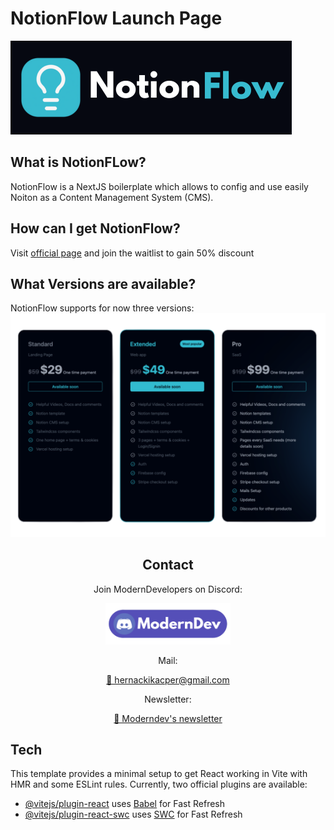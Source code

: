 # NotionFlow Launch Page

![Moderndev GitHub Repository](src/assets/readme/banner.png)

## What is NotionFLow?

NotionFlow is a NextJS boilerplate which allows to config and use easily Noiton as a Content Management System (CMS).

## How can I get NotionFlow?

Visit [official page](https://www.notionflow.site/) and join the waitlist to gain 50% discount

## What Versions are available?

NotionFlow supports for now three versions:
![Moderndev GitHub Repository](src/assets/readme/pricing.png)



<div align="center">
<h2>Contact</h2>
    <p>Join ModernDevelopers on Discord:</p>
    <a href="https://discord.gg/BRGpGhqANH">
        <img src="src/assets/readme/discord-moderndevs.png" alt="Moderndev GitHub Repository" width="200" height="66"/>
    </a>
 <p>Mail:</p>
<a href="mailto:hernackikacper@gmail.com" className="text-blue-600 hover:text-blue-800">💌 hernackikacper@gmail.com</a>
 <p>Newsletter:</p>
<a href="newsletter.moderndev.io" className="text-blue-600 hover:text-blue-800">💌 Moderndev's newsletter</a>
</div>

## Tech

This template provides a minimal setup to get React working in Vite with HMR and some ESLint rules.
Currently, two official plugins are available:

- [@vitejs/plugin-react](https://github.com/vitejs/vite-plugin-react/blob/main/packages/plugin-react/README.md)
  uses [Babel](https://babeljs.io/) for Fast Refresh
- [@vitejs/plugin-react-swc](https://github.com/vitejs/vite-plugin-react-swc) uses [SWC](https://swc.rs/) for Fast
  Refresh
